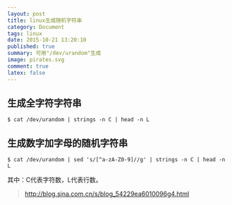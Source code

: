 ```yaml
---
layout: post
title: linux生成随机字符串
category: Document
tags: linux
date: 2015-10-21 13:20:10
published: true
summary: 可用"/dev/urandom"生成
image: pirates.svg
comment: true
latex: false
---
```


## 生成全字符字符串

```
$ cat /dev/urandom | strings -n C | head -n L
```

## 生成数字加字母的随机字符串

```
$ cat /dev/urandom | sed 's/[^a-zA-Z0-9]//g' | strings -n C | head -n L
```

其中：C代表字符数，L代表行数。

> http://blog.sina.com.cn/s/blog_54229ea6010096g4.html

